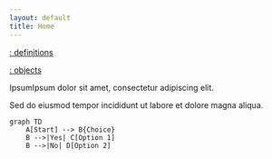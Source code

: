 ```yaml
---
layout: default
title: Home
---
```



  <nav class="site-nav">
    <p><a href="{{ '/about.html' | relative_url }}">: definitions</a> </p>
    <a href="{{ '/objects/' | relative_url }}">: objects</a> 
  </nav>

IpsumIpsum dolor sit amet, consectetur adipiscing elit. 

Sed do eiusmod tempor incididunt ut labore et dolore magna aliqua.



```mermaid
graph TD
    A[Start] --> B{Choice}
    B -->|Yes| C[Option 1]
    B -->|No| D[Option 2]
```
